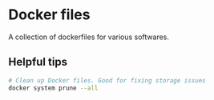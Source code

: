 # Docker files
A collection of dockerfiles for various softwares.

## Helpful tips
```bash
# Clean up Docker files. Good for fixing storage issues
docker system prune --all
```

